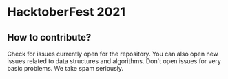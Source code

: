 # HacktoberFest 2021

How to contribute?
-------------
Check for issues currently open for the repository. You can also open new issues related to data structures and algorithms. Don't open issues for very basic problems. We take spam seriously.
